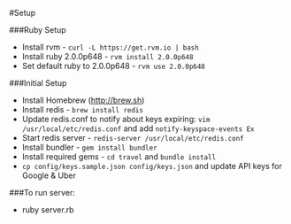#Setup

###Ruby Setup
-  Install rvm - ```curl -L https://get.rvm.io | bash```
-  Install ruby 2.0.0p648 - ```rvm install 2.0.0p648```
-  Set default ruby to 2.0.0p648 - ```rvm use 2.0.0p648```

###Initial Setup
- Install Homebrew (http://brew.sh)
- Install redis - ```brew install redis```
- Update redis.conf to notify about keys expiring: ```vim /usr/local/etc/redis.conf``` and add ```notify-keyspace-events Ex```
- Start redis server - ```redis-server /usr/local/etc/redis.conf```
- Install bundler - ```gem install bundler```
- Install required gems - ```cd travel``` and ```bundle install```
- ```cp config/keys.sample.json config/keys.json``` and update API keys for Google & Uber

###To run server:
- ruby server.rb
